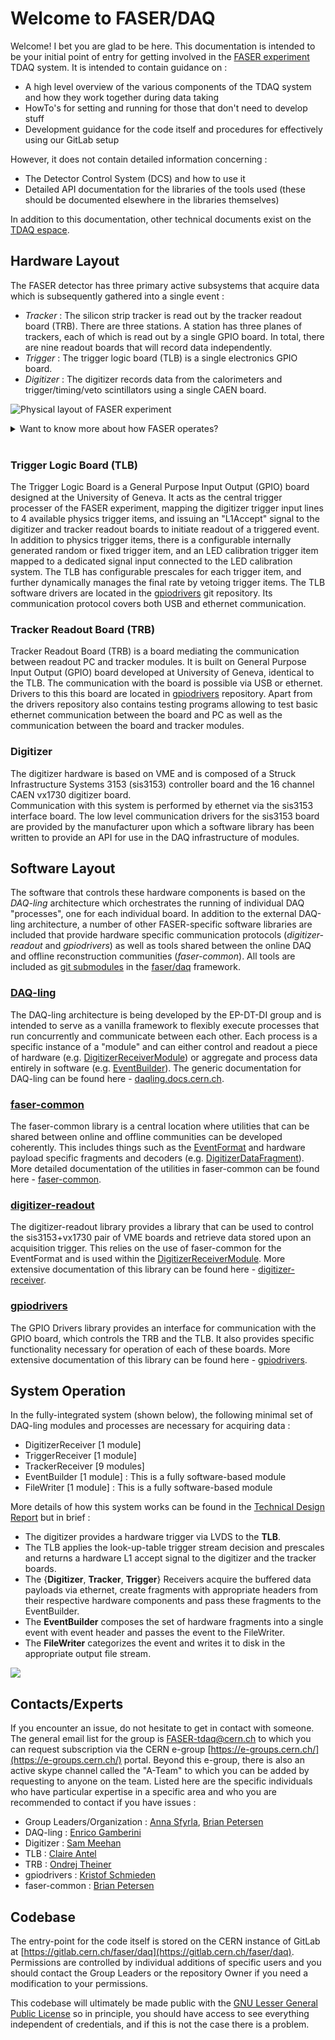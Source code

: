 # Welcome to FASER/DAQ
Welcome! I bet you are glad to be here.  This documentation is intended to be your 
initial point of entry for getting involved in the [FASER experiment](https://faser.web.cern.ch/) TDAQ system.
It is intended to contain guidance on :

  - A high level overview of the various components of the TDAQ system and how they work 
  together during data taking
  - HowTo's for setting and running for those that don't need to develop stuff
  - Development guidance for the code itself and procedures for effectively using
  our GitLab setup

However, it does not contain detailed information concerning :

  - The Detector Control System (DCS) and how to use it
  - Detailed API documentation for the libraries of the tools used (these should be 
  documented elsewhere in the libraries themselves)
  
In addition to this documentation, other technical documents exist on the [TDAQ espace](https://espace.cern.ch/faser-share/Shared%20Documents/Forms/FASER%20topic/docsethomepage.aspx?ID=5&FolderCTID=0x0120D5200001F61BB48939BB4FA6D84AE7DEB9D12100CC5FBAF340503D4A92C34133356BCB7F&List=5e521016-7b44-4bf4-882f-29e9f7dbe2f4&RootFolder=%2Ffaser%2Dshare%2FShared%20Documents%2FTrigger%2C%20DAQ%20and%20DCS&RecSrc=%2Ffaser%2Dshare%2FShared%20Documents%2FTrigger%2C%20DAQ%20and%20DCS).

## Hardware Layout
The FASER detector has three primary active subsystems that acquire data which is 
subsequently gathered into a single event : 

  - *Tracker* : The silicon strip tracker is read out by the tracker readout board (TRB).  There are three stations.  A station has 
  three planes of trackers, each of which is read out by a single GPIO board.  In total, there 
  are nine readout boards that will record data independently.  
  - *Trigger* : The trigger logic board (TLB) is a single electronics GPIO board.
  - *Digitizer* : The digitizer records data from the calorimeters and trigger/timing/veto 
  scintillators using a single CAEN board.
  
![Physical layout of FASER experiment](img/experiment_picture.png)

<details><summary>Want to know more about how FASER operates?</summary>
<p>
{%
   include-markdown "FullFaserSetup.md"
%}
</p>
</details>
<br>

### Trigger Logic Board (TLB)

The Trigger Logic Board is a General Purpose Input Output (GPIO) board designed at the University of Geneva.
It acts as the central trigger processer of the FASER experiment, mapping the digitizer trigger input lines to 4 available physics trigger items, and issuing an "L1Accept" signal 
to the digitizer and tracker readout boards to initiate readout of a triggered event. In addition to physics trigger items, there is a configurable internally generated random or fixed trigger
item, and an LED calibration trigger item mapped to a dedicated signal input connected to the LED calibration system.
The TLB has configurable prescales for each trigger item, and further dynamically manages the final rate by vetoing trigger items.
The TLB software drivers are located in the [gpiodrivers](https://gitlab.cern.ch/faser/online/gpiodrivers) git repository.
Its communication protocol covers both USB and ethernet communication.   

### Tracker Readout Board (TRB)
Tracker Readout Board (TRB) is a board mediating the communication between readout PC and 
tracker modules. It is built on General Purpose Input Output (GPIO) board developed at 
University of Geneva, identical to the TLB. The communication with the board is possible via USB or ethernet. 
Drivers to this this board are located in [gpiodrivers](https://gitlab.cern.ch/faser/online/gpiodrivers) 
repository.  Apart from the drivers repository also contains testing programs allowing to test basic
ethernet communication between the board and PC as well as the communication between the board and 
tracker modules.

### Digitizer 
The digitizer hardware is based on VME and is composed of a Struck Infrastructure Systems 
3153 (sis3153) controller board and the 16 channel CAEN vx1730 digitizer board.  
Communication with this system is performed by ethernet via the sis3153 interface board.
The low level communication drivers for the sis3153 board are provided by the manufacturer
upon which a software library has been written to provide an API for use in the DAQ 
infrastructure of modules.  

## Software Layout
The software that controls these hardware components is based on the *DAQ-ling* architecture
which orchestrates the running of individual
DAQ "processes", one for each individual board.  In addition to the external DAQ-ling 
architecture, a number of other FASER-specific software libraries are included that provide
hardware specific communication protocols (*digitizer-readout* and *gpiodrivers*) as well 
as tools shared between the online DAQ and offline reconstruction communities (*faser-common*).
All tools are included as [git submodules](https://git-scm.com/book/en/v2/Git-Tools-Submodules) 
in the [faser/daq](https://gitlab.cern.ch/faser/daq) framework.  


### [DAQ-ling](https://gitlab.cern.ch/ep-dt-di/daq/daqling)
The DAQ-ling architecture is being developed by the EP-DT-DI group and is intended to serve
as a vanilla framework to flexibly execute processes that run concurrently and communicate
between each other.  Each process is a specific instance of a "module" and can either 
control and readout a piece of hardware (e.g. [DigitizerReceiverModule](https://gitlab.cern.ch/faser/daq/-/tree/master/src/Modules/DigitizerReceiver)) or aggregate and
process data entirely in software (e.g. [EventBuilder](https://gitlab.cern.ch/faser/daq/-/tree/master/src/Modules/EventBuilderFaser)).  The generic documentation for
DAQ-ling can be found here - [daqling.docs.cern.ch](https://daqling.docs.cern.ch/).

### [faser-common](https://gitlab.cern.ch/faser/faser-common)
The faser-common library is a central location where utilities that can be shared between
online and offline communities can be developed coherently.  This includes things 
such as the [EventFormat](https://gitlab.cern.ch/faser/faser-common/-/blob/master/EventFormats/EventFormats/DAQFormats.hpp) 
and hardware payload specific fragments and decoders (e.g. [DigitizerDataFragment](https://gitlab.cern.ch/faser/faser-common/-/blob/master/EventFormats/EventFormats/DigitizerDataFragment.hpp)).
More detailed documentation of the utilities in faser-common can be
found here - [faser-common](faser-common).

### [digitizer-readout](https://gitlab.cern.ch/faser/digitizer-readout)
The digitizer-readout library provides a library that can be used to control the sis3153+vx1730
pair of VME boards and retrieve data stored upon an acquisition trigger.  This relies on
the use of faser-common for the EventFormat and is used within the [DigitizerReceiverModule](https://gitlab.cern.ch/faser/daq/-/tree/master/src/Modules/DigitizerReceiver).
More extensive documentation of this library can be found here - [digitizer-receiver](digitizer).

### [gpiodrivers](https://gitlab.cern.ch/faser/gpiodrivers)
The GPIO Drivers library provides an interface for communication with the GPIO board, which
controls the TRB and the TLB.  It also provides specific functionality necessary for operation
of each of these boards.  More extensive documentation of this library can be found here - [gpiodrivers](gpiodrivers).

## System Operation
In the fully-integrated system (shown below), the following minimal set of DAQ-ling
modules and processes are necessary for acquiring data :

  - DigitizerReceiver [1 module]
  - TriggerReceiver [1 module]
  - TrackerReceiver [9 modules]
  - EventBuilder [1 module] : This is a fully software-based module 
  - FileWriter [1 module] : This is a fully software-based module
  
More details of how this system works can be found in the [Technical Design Report](http://cds.cern.ch/record/2651328)
but in brief :

  - The digitizer provides a hardware trigger via LVDS to the __TLB__.
  - The TLB applies the look-up-table trigger stream decision and prescales and returns 
  a hardware L1 accept signal to the digitizer and the tracker boards.
  - The {__Digitizer__, __Tracker__, __Trigger__} Receivers acquire the buffered data payloads via ethernet, create
  fragments with appropriate headers from their respective hardware components and pass 
  these fragments to the EventBuilder.
  - The __EventBuilder__ composes the set of hardware fragments into a single event with event
  header and passes the event to the FileWriter.
  - The __FileWriter__ categorizes the event and writes it to disk in the appropriate output file stream.

![](img/tdaq_overview.png)


## Contacts/Experts
If you encounter an issue, do not hesitate to get in contact with someone.  The general
email list for the group is [FASER-tdaq@cern.ch](mailto:FASER-tdaq@cern.ch) to which you
can request subscription via the CERN e-group [https://e-groups.cern.ch/](https://e-groups.cern.ch/)
portal.  Beyond this e-group, there is also an active skype channel called the "A-Team" to
which you can be added by requesting to anyone on the team.  Listed here are the specific
individuals who have particular expertise in a specific area and who you are recommended
to contact if you have issues :

  - Group Leaders/Organization : [Anna Sfyrla](mailto:Anna.Sfyrla@cern.ch), [Brian Petersen](mailto:Brian.Petersen@cern.ch)
  - DAQ-ling : [Enrico Gamberini](mailto:enrico.gamberini@cern.ch)
  - Digitizer : [Sam Meehan](mailto:samuel.meehan@cern.ch)
  - TLB : [Claire Antel](mailto:claire.antel@cern.ch)
  - TRB : [Ondrej Theiner](mailto:ondrej.theiner@cern.ch)
  - gpiodrivers : [Kristof Schmieden](mailto:Kristof.Schmieden@cern.ch)
  - faser-common : [Brian Petersen](mailto:Brian.Petersen@cern.ch)
  
## Codebase
The entry-point for the code itself is stored on the CERN instance of GitLab at
[https://gitlab.cern.ch/faser/daq](https://gitlab.cern.ch/faser/daq).  Permissions are 
controlled by individual additions of specific users and you should contact the Group 
Leaders or the repository Owner if you need a modification to your permissions.

This codebase will ultimately be made public with the [GNU Lesser General Public License](https://www.gnu.org/licenses/lgpl-3.0.en.html)
so in principle, you should have access to see everything independent of credentials, and if 
this is not the case there is a problem.





















